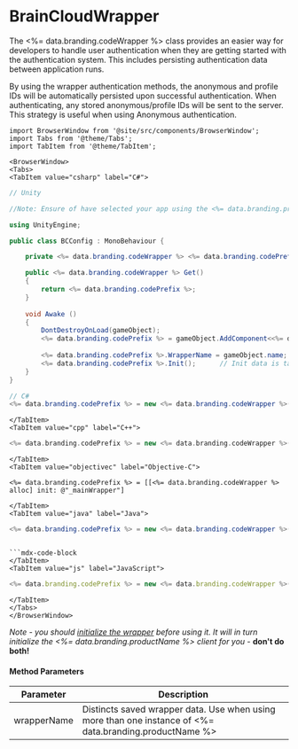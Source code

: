 # BrainCloudWrapper

The <%= data.branding.codeWrapper %> class provides an easier way for developers to handle user authentication when they are getting started with the authentication system. This includes persisting authentication data between application runs.

By using the wrapper authentication methods, the anonymous and profile IDs will be automatically persisted upon successful authentication. When authenticating, any stored anonymous/profile IDs will be sent to the server. This strategy is useful when using Anonymous authentication.


```mdx-code-block
import BrowserWindow from '@site/src/components/BrowserWindow';
import Tabs from '@theme/Tabs';
import TabItem from '@theme/TabItem';
```

```mdx-code-block
<BrowserWindow>
<Tabs>
<TabItem value="csharp" label="C#">
```

```csharp
// Unity

//Note: Ensure of have selected your app using the <%= data.branding.productName %> Unity Plugin

using UnityEngine;

public class BCConfig : MonoBehaviour {

	private <%= data.branding.codeWrapper %> <%= data.branding.codePrefix %>;

	public <%= data.branding.codeWrapper %> Get()
	{
		return <%= data.branding.codePrefix %>;
	}	
	
	void Awake ()
	{
		DontDestroyOnLoad(gameObject);
		<%= data.branding.codePrefix %> = gameObject.AddComponent<<%= data.branding.codeWrapper %>>();
		
		<%= data.branding.codePrefix %>.WrapperName = gameObject.name;    // Optional: Set a wrapper name
		<%= data.branding.codePrefix %>.Init();      // Init data is taken from the <%= data.branding.productName %> Unity Plugin		
	}
}

// C#
<%= data.branding.codePrefix %> = new <%= data.branding.codeWrapper %>("_mainWrapper");
```

```mdx-code-block
</TabItem>
<TabItem value="cpp" label="C++">
```

```cpp
<%= data.branding.codePrefix %> = new <%= data.branding.codeWrapper %>("_mainWrapper");
```

```mdx-code-block
</TabItem>
<TabItem value="objectivec" label="Objective-C">
```

```objective_c
<%= data.branding.codePrefix %> = [[<%= data.branding.codeWrapper %> alloc] init: @"_mainWrapper"]
```

```mdx-code-block
</TabItem>
<TabItem value="java" label="Java">
```

```java
<%= data.branding.codePrefix %> = new <%= data.branding.codeWrapper %>("_mainWrapper");
```
```

```mdx-code-block
</TabItem>
<TabItem value="js" label="JavaScript">
```

```javascript
<%= data.branding.codePrefix %> = new <%= data.branding.codeWrapper %>("_mainWrapper");
```

```mdx-code-block
</TabItem>
</Tabs>
</BrowserWindow>
```













*Note - you should [initialize the wrapper](#wrapper-initialize) before using it. It will in turn initialize the <%= data.branding.productName %> client for you* - **don't do both!**

#### Method Parameters
Parameter | Description
--------- | -----------
wrapperName | Distincts saved wrapper data. Use when using more than one instance of <%= data.branding.productName %>




<DocCardList />